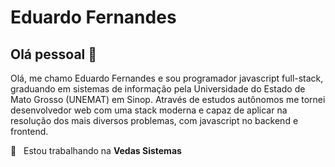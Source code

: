 # Eduardo Fernandes

## Olá pessoal 👋
Olá, me chamo Eduardo Fernandes e sou programador javascript full-stack, graduando em sistemas de informação pela Universidade do Estado de Mato Grosso  (UNEMAT) em Sinop.
Através de estudos autônomos me tornei desenvolvedor web com uma stack moderna e capaz de aplicar na resolução dos mais diversos problemas, com javascript no backend e  frontend.

 :rocket:  &nbsp; Estou trabalhando na **Vedas Sistemas**
